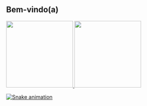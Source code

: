 ## Bem-vindo(a) 

 <div>
   <a href="https://github.com/Lucas-Zk">
   <img height="180em" src="https://github-readme-stats.vercel.app/api?username=Lucas-Zk&show_icons=true&theme=tokyonight&include_all_commits=true&count_private=true"/>
   <img height="180em" src="https://github-readme-stats.vercel.app/api/top-langs/?username=Lucas-Zk&layout=compact&langs_count=6&theme=tokyonight"/>
 
 ![Snake animation](https://github.com/Lucas-Zk/Lucas-Zk/blob/output/github-contribution-grid-snake.svg)

</div>
